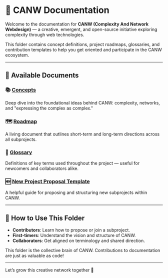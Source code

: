 # 🧭 CANW Documentation

Welcome to the documentation for **CANW (Complexity And Network Webdesign)** — a creative, emergent, and open-source initiative exploring complexity through web technologies.

This folder contains concept definitions, project roadmaps, glossaries, and contribution templates to help you get oriented and participate in the CANW ecosystem.

---

## 📘 Available Documents

### 📚 [Concepts](./concepts.md)
Deep dive into the foundational ideas behind CANW: complexity, networks, and "expressing the complex as complex."

### 🗺️ [Roadmap](./roadmap.md)
A living document that outlines short-term and long-term directions across all subprojects.

### 🧠 [Glossary](./glossary.md)
Definitions of key terms used throughout the project — useful for newcomers and collaborators alike.

### 🆕 [New Project Proposal Template](./new_project_proposal.md)
A helpful guide for proposing and structuring new subprojects within CANW.

---

## 🤝 How to Use This Folder

- **Contributors**: Learn how to propose or join a subproject.
- **First-timers**: Understand the vision and structure of CANW.
- **Collaborators**: Get aligned on terminology and shared direction.

This folder is the collective brain of CANW. Contributions to documentation are just as valuable as code!

---

Let’s grow this creative network together 🌱

